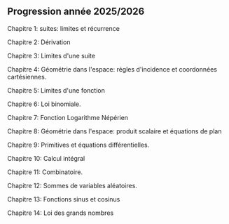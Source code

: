 ## Progression année 2025/2026
Chapitre 1: suites: limites et récurrence

Chapitre 2: Dérivation

Chapitre 3: Limites d'une suite

Chapitre 4: Géométrie dans l'espace: régles d'incidence et coordonnées cartésiennes. 

Chapitre 5: Limites d'une fonction

Chapitre 6: Loi binomiale.

Chapitre 7: Fonction Logarithme Népérien

Chapitre 8: Géométrie dans l'espace: produit scalaire et équations de plan

Chapitre 9: Primitives et équations différentielles. 

Chapitre 10: Calcul intégral

Chapitre 11: Combinatoire.

Chapitre 12: Sommes de variables aléatoires.

Chapitre 13: Fonctions sinus et cosinus

Chapitre 14: Loi des grands nombres
 

